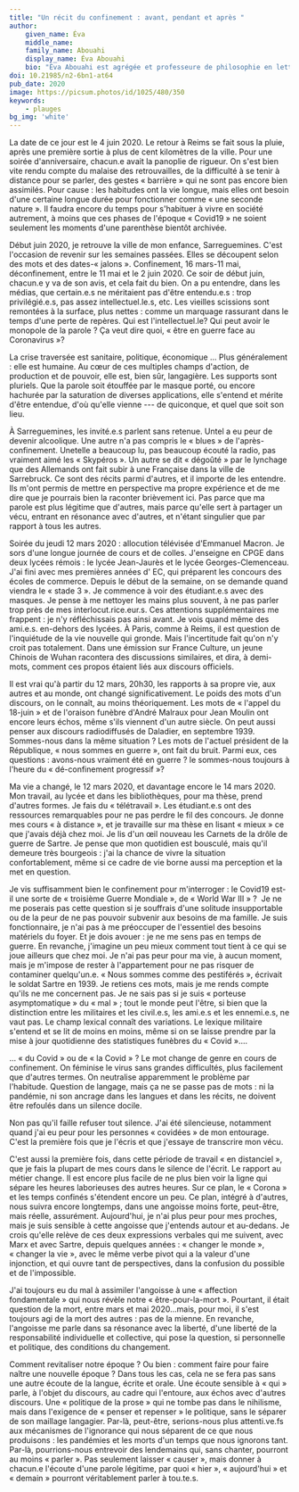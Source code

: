 ```yaml
---
title: "Un récit du confinement : avant, pendant et après "
author:
    given_name: Éva
    middle_name: 
    family_name: Abouahi
    display_name: Éva Abouahi
    bio: "Éva Abouahi est agrégée et professeure de philosophie en lettres supérieures et en classes préparatoires aux écoles de commerce (« Classes Préparatoires aux Grandes Écoles ») à Reims. Elle prépare une thèse sur « La notion de salut chez Sartre » à l’E.N.S. et à Sorbonne Université sous la direction de Marc Crépon et de Jean-François Louette"
doi: 10.21985/n2-6bn1-at64
pub_date: 2020
image: https://picsum.photos/id/1025/480/350
keywords:
    - plauges
bg_img: 'white'
---
```


La date de ce jour est le 4 juin 2020. Le retour à Reims se fait sous la pluie, après une première sortie à plus de cent kilomètres de la ville. Pour une soirée d'anniversaire, chacun.e avait la panoplie de rigueur. On s'est bien vite rendu compte du malaise des retrouvailles, de la difficulté à se tenir à distance pour se parler, des gestes « barrière » qui ne sont pas encore bien assimilés. Pour cause : les habitudes ont la vie longue, mais elles ont besoin d'une certaine longue durée pour fonctionner comme « une seconde nature ». Il faudra encore du temps pour s'habituer à vivre en société autrement, à moins que ces phases de l'époque « Covid19 » ne soient seulement les moments d'une parenthèse bientôt archivée.

Début juin 2020, je retrouve la ville de mon enfance, Sarreguemines. C'est l'occasion de revenir sur les semaines passées. Elles se découpent selon des mots et des dates-« jalons ». Confinement, 16 mars-11 mai, déconfinement, entre le 11 mai et le 2 juin 2020. Ce soir de début juin, chacun.e y va de son avis, et cela fait du bien. On a pu entendre, dans les médias, que certain.e.s ne méritaient pas d'être entendu.e.s : trop privilégié.e.s, pas assez intellectuel.le.s, etc. Les vieilles scissions sont remontées à la surface, plus nettes : comme un marquage rassurant dans le temps d'une perte de repères. Qui est l'intellectuel.le? Qui peut avoir le monopole de la parole ? Ça veut dire quoi, « être en guerre face au Coronavirus »?

La crise traversée est sanitaire, politique, économique ... Plus généralement : elle est humaine. Au cœur de ces multiples champs d'action, de production et de pouvoir, elle est, bien sûr, langagière. Les supports sont pluriels. Que la parole soit étouffée par le masque porté, ou encore hachurée par la saturation de diverses applications, elle s'entend et mérite d'être entendue, d'où qu'elle vienne --- de quiconque, et quel que soit son lieu.

À Sarreguemines, les invité.e.s parlent sans retenue. Untel a eu peur de devenir alcoolique. Une autre n'a pas compris le « blues » de l'après-confinement. Unetelle a beaucoup lu, pas beaucoup écouté la radio, pas vraiment aimé les « Skypéros ». Un autre se dit « dégoûté » par le lynchage que des Allemands ont fait subir à une Française dans la ville de Sarrebruck. Ce sont des récits parmi d'autres, et il importe de les entendre. Ils m'ont permis de mettre en perspective ma propre expérience et de me dire que je pourrais bien la raconter brièvement ici. Pas parce que ma parole est plus légitime que d'autres, mais parce qu'elle sert à partager un vécu, entrant en résonance avec d'autres, et n'étant singulier que par rapport à tous les autres.

Soirée du jeudi 12 mars 2020 : allocution télévisée d'Emmanuel Macron. Je sors d'une longue journée de cours et de colles. J'enseigne en CPGE dans deux lycées rémois : le lycée Jean-Jaurès et le lycée Georges-Clemenceau. J'ai fini avec mes premières années d' EC, qui préparent les concours des écoles de commerce. Depuis le début de la semaine, on se demande quand viendra le « stade 3 ». Je commence à voir des étudiant.e.s avec des masques. Je pense à me nettoyer les mains plus souvent, à ne pas parler trop près de mes interlocut.rice.eur.s. Ces attentions supplémentaires me frappent : je n'y réfléchissais pas ainsi avant. Je vois quand même des ami.e.s. en-dehors des lycées. À Paris, comme à Reims, il est question de l'inquiétude de la vie nouvelle qui gronde. Mais l'incertitude fait qu'on n'y croit pas totalement. Dans une émission sur France Culture, un jeune Chinois de Wuhan racontera des discussions similaires, et dira, à demi-mots, comment ces propos étaient liés aux discours officiels.

Il est vrai qu'à partir du 12 mars, 20h30, les rapports à sa propre vie, aux autres et au monde, ont changé significativement. Le poids des mots d'un discours, on le connaît, au moins théoriquement. Les mots de « l'appel du 18-juin » et de l'oraison funèbre d'André Malraux pour Jean Moulin ont encore leurs échos, même s'ils viennent d'un autre siècle. On peut aussi penser aux discours radiodiffusés de Daladier, en septembre 1939. Sommes-nous dans la même situation ? Les mots de l'actuel président de la République, « nous sommes en guerre », ont fait du bruit. Parmi eux, ces questions : avons-nous vraiment été en guerre ? le sommes-nous toujours à l'heure du « dé-confinement progressif »?

Ma vie a changé, le 12 mars 2020, et davantage encore le 14 mars 2020. Mon travail, au lycée et dans les bibliothèques, pour ma thèse, prend d'autres formes. Je fais du « télétravail ». Les étudiant.e.s ont des ressources remarquables pour ne pas perdre le fil des concours. Je donne mes cours « à distance », et je travaille sur ma thèse en lisant « mieux » ce que j'avais déjà chez moi. Je lis d'un œil nouveau les Carnets de la drôle de guerre de Sartre. Je pense que mon quotidien est bousculé, mais qu'il demeure très bourgeois : j'ai la chance de vivre la situation confortablement, même si ce cadre de vie borne aussi ma perception et la met en question.

Je vis suffisamment bien le confinement pour m'interroger : le Covid19 est-il une sorte de « troisième Guerre Mondiale », de « World War III » ?  Je ne me poserais pas cette question si je souffrais d'une solitude insupportable ou de la peur de ne pas pouvoir subvenir aux besoins de ma famille. Je suis fonctionnaire, je n'ai pas à me préoccuper de l'essentiel des besoins matériels du foyer. Et je dois avouer : je ne me sens pas en temps de guerre. En revanche, j'imagine un peu mieux comment tout tient à ce qui se joue ailleurs que chez moi. Je n'ai pas peur pour ma vie, à aucun moment, mais je m'impose de rester à l'appartement pour ne pas risquer de contaminer quelqu'un.e. « Nous sommes comme des pestiférés », écrivait le soldat Sartre en 1939. Je retiens ces mots, mais je me rends compte qu'ils ne me concernent pas. Je ne sais pas si je suis « porteuse asymptomatique » du « mal » ; tout le monde peut l'être, si bien que la distinction entre les militaires et les civil.e.s, les ami.e.s et les ennemi.e.s, ne vaut pas. Le champ lexical connaît des variations. Le lexique militaire s'entend et se lit de moins en moins, même si on se laisse prendre par la mise à jour quotidienne des statistiques funèbres du « Covid »....

... « du Covid » ou de « la Covid » ? Le mot change de genre en cours de confinement. On féminise le virus sans grandes difficultés, plus facilement que d'autres termes. On neutralise apparemment le problème par l'habitude. Question de langage, mais ça ne se passe pas de mots : ni la pandémie, ni son ancrage dans les langues et dans les récits, ne doivent être refoulés dans un silence docile.

Non pas qu'il faille refuser tout silence. J'ai été silencieuse, notamment quand j'ai eu peur pour les personnes « covidées » de mon entourage. C'est la première fois que je l'écris et que j'essaye de transcrire mon vécu.

C'est aussi la première fois, dans cette période de travail « en distanciel », que je fais la plupart de mes cours dans le silence de l'écrit. Le rapport au métier change. Il est encore plus facile de ne plus bien voir la ligne qui sépare les heures laborieuses des autres heures. Sur ce plan, le « Corona » et les temps confinés s'étendent encore un peu. Ce plan, intégré à d'autres, nous suivra encore longtemps, dans une angoisse moins forte, peut-être, mais réelle, assurément. Aujourd'hui, je n'ai plus peur pour mes proches, mais je suis sensible à cette angoisse que j'entends autour et au-dedans. Je crois qu'elle relève de ces deux expressions verbales qui me suivent, avec Marx et avec Sartre, depuis quelques années : « changer le monde », « changer la vie », avec le même verbe pivot qui a la valeur d'une injonction, et qui ouvre tant de perspectives, dans la confusion du possible et de l'impossible.

J'ai toujours eu du mal à assimiler l'angoisse à une « affection fondamentale » qui nous révèle notre « être-pour-la-mort ». Pourtant, il était question de la mort, entre mars et mai 2020...mais, pour moi, il s'est toujours agi de la mort des autres : pas de la mienne. En revanche, l'angoisse me parle dans sa résonance avec la liberté, d'une liberté de la responsabilité individuelle et collective, qui pose la question, si personnelle et politique, des conditions du changement.

Comment revitaliser notre époque ? Ou bien : comment faire pour faire naître une nouvelle époque ? Dans tous les cas, cela ne se fera pas sans une autre écoute de la langue, écrite et orale. Une écoute sensible à « qui » parle, à l'objet du discours, au cadre qui l'entoure, aux échos avec d'autres discours. Une « politique de la prose » qui ne tombe pas dans le nihilisme, mais dans l'exigence de « penser et repenser » le politique, sans le séparer de son maillage langagier. Par-là, peut-être, serions-nous plus attenti.ve.fs aux mécanismes de l'ignorance qui nous séparent de ce que nous produisons : les pandémies et les morts d'un temps que nous ignorons tant. Par-là, pourrions-nous entrevoir des lendemains qui, sans chanter, pourront au moins « parler ». Pas seulement laisser « causer », mais donner à chacun.e l'écoute d'une parole légitime, par quoi « hier », « aujourd'hui » et « demain » pourront véritablement parler à tou.te.s.